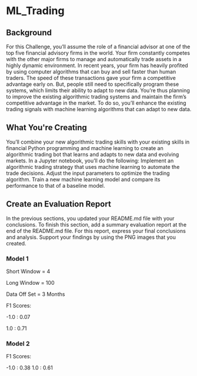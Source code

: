 # ML_Trading

## Background

For this Challenge, you’ll assume the role of a financial advisor at one of the top five financial advisory firms in the world. Your firm constantly competes with the other major firms to manage and automatically trade assets in a highly dynamic environment. In recent years, your firm has heavily profited by using computer algorithms that can buy and sell faster than human traders.
The speed of these transactions gave your firm a competitive advantage early on. But, people still need to specifically program these systems, which limits their ability to adapt to new data. You’re thus planning to improve the existing algorithmic trading systems and maintain the firm’s competitive advantage in the market. To do so, you’ll enhance the existing trading signals with machine learning algorithms that can adapt to new data.

## What You're Creating

You’ll combine your new algorithmic trading skills with your existing skills in financial Python programming and machine learning to create an algorithmic trading bot that learns and adapts to new data and evolving markets.
In a Jupyter notebook, you’ll do the following:
Implement an algorithmic trading strategy that uses machine learning to automate the trade decisions.
Adjust the input parameters to optimize the trading algorithm.
Train a new machine learning model and compare its performance to that of a baseline model.

## Create an Evaluation Report

In the previous sections, you updated your README.md file with your conclusions. To finish this section, add a summary evaluation report at the end of the README.md file. For this report, express your final conclusions and analysis. Support your findings by using the PNG images that you created.

### Model 1 

Short Window = 4 

Long Window = 100

Data Off Set = 3 Months


F1 Scores:

-1.0 : 0.07

1.0  : 0.71




### Model 2 

F1 Scores: 

-1.0 : 0.38
1.0  : 0.61

